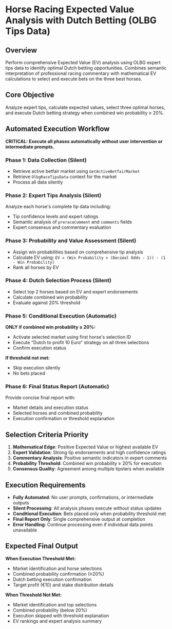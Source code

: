 # Horse Racing Expected Value Analysis with Dutch Betting (OLBG Tips Data)

## Overview
Perform comprehensive Expected Value (EV) analysis using OLBG expert tips data to identify optimal Dutch betting opportunities. Combines semantic interpretation of professional racing commentary with mathematical EV calculations to select and execute bets on the three best horses.

## Core Objective
Analyze expert tips, calculate expected values, select three optimal horses, and execute Dutch betting strategy when combined win probability ≥ 20%.

## Automated Execution Workflow

**CRITICAL: Execute all phases automatically without user intervention or intermediate prompts.**

### Phase 1: Data Collection (Silent)
- Retrieve active betfair market using `GetActiveBetfairMarket`
- Retrieve `OlbgRaceTipsData` context for the market
- Process all data silently

### Phase 2: Expert Tips Analysis (Silent)
Analyze each horse's complete tip data including:
- Tip confidence levels and expert ratings
- Semantic analysis of `preraceComment` and `comments` fields
- Expert consensus and commentary evaluation

### Phase 3: Probability and Value Assessment (Silent)
- Assign win probabilities based on comprehensive tip analysis
- Calculate EV using: `EV = (Win Probability × (Decimal Odds - 1)) - (1 - Win Probability)`
- Rank all horses by EV

### Phase 4: Dutch Selection Process (Silent)
- Select top 2 horses based on EV and expert endorsements
- Calculate combined win probability
- Evaluate against 20% threshold

### Phase 5: Conditional Execution (Automatic)
**ONLY if combined win probability ≥ 20%:**
- Activate selected market using first horse's selection ID
- Execute "Dutch to profit 10 Euro" strategy on all three selections
- Confirm execution status

**If threshold not met:**
- Skip execution silently
- No bets placed

### Phase 6: Final Status Report (Automatic)
Provide concise final report with:
- Market details and execution status
- Selected horses and combined probability
- Execution confirmation or threshold explanation

## Selection Criteria Priority

1. **Mathematical Edge**: Positive Expected Value or highest available EV
2. **Expert Validation**: Strong tip endorsements and high confidence ratings
3. **Commentary Analysis**: Positive semantic indicators in expert comments
4. **Probability Threshold**: Combined win probability ≥ 20% for execution
5. **Consensus Quality**: Agreement among multiple tipsters when available

## Execution Requirements

- **Fully Automated**: No user prompts, confirmations, or intermediate outputs
- **Silent Processing**: All analysis phases execute without status updates
- **Conditional Execution**: Bets placed only when probability threshold met
- **Final Report Only**: Single comprehensive output at completion
- **Error Handling**: Continue processing even if individual data points unavailable

## Expected Final Output

**When Execution Threshold Met:**
- Market identification and horse selections
- Combined probability confirmation (≥20%)
- Dutch betting execution confirmation
- Target profit (€10) and stake distribution details

**When Threshold Not Met:**
- Market identification and top selections
- Combined probability (below 20%)
- Execution skipped with threshold explanation
- EV rankings and expert analysis summary
